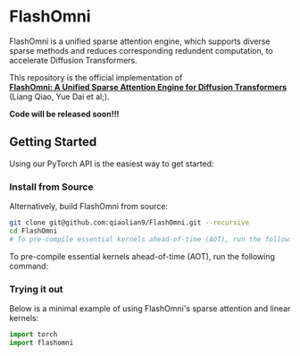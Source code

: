 # FlashOmni

FlashOmni is a unified sparse attention engine, which supports diverse sparse methods and reduces corresponding redundent computation, to accelerate Diffusion Transformers.

This repository is the official implementation of <br>
[**FlashOmni: A Unified Sparse Attention Engine for Diffusion Transformers**](https://arxiv.org/abs/2509.25401) <br>
(Liang Qiao, Yue Dai et al;).

**Code will be released soon!!!**

## Getting Started

Using our PyTorch API is the easiest way to get started:

### Install from Source

Alternatively, build FlashOmni from source:

```bash
git clone git@github.com:qiaolian9/FlashOmni.git --recursive
cd FlashOmni
# To pre-compile essential kernels ahead-of-time (AOT), run the following command:
```

To pre-compile essential kernels ahead-of-time (AOT), run the following command:


### Trying it out

Below is a minimal example of using FlashOmni's sparse attention and linear kernels:

```python
import torch
import flashomni

```



